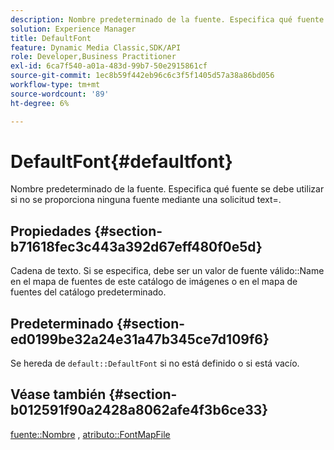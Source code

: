 ```yaml
---
description: Nombre predeterminado de la fuente. Especifica qué fuente se debe utilizar si no se proporciona ninguna fuente mediante una solicitud text=.
solution: Experience Manager
title: DefaultFont
feature: Dynamic Media Classic,SDK/API
role: Developer,Business Practitioner
exl-id: 6ca7f540-a01a-483d-99b7-50e2915861cf
source-git-commit: 1ec8b59f442eb96c6c3f5f1405d57a38a86bd056
workflow-type: tm+mt
source-wordcount: '89'
ht-degree: 6%

---
```


# DefaultFont{#defaultfont}

Nombre predeterminado de la fuente. Especifica qué fuente se debe utilizar si no se proporciona ninguna fuente mediante una solicitud text=.

## Propiedades {#section-b71618fec3c443a392d67eff480f0e5d}

Cadena de texto. Si se especifica, debe ser un valor de fuente válido::Name en el mapa de fuentes de este catálogo de imágenes o en el mapa de fuentes del catálogo predeterminado.

## Predeterminado {#section-ed0199be32a24e31a47b345ce7d109f6}

Se hereda de `default::DefaultFont` si no está definido o si está vacío.

## Véase también {#section-b012591f90a2428a8062afe4f3b6ce33}

[fuente::Nombre](../../../../../is-api/image-catalog/image-serving-api-ref/c-image-catalog-reference/c-font-map-reference/r-name-font.md#reference-c55889877dc54aabb60734dcde86ee76) ,  [atributo::FontMapFile](../../../../../is-api/image-catalog/image-serving-api-ref/c-image-catalog-reference/c-attributes-reference/r-fontmapfile.md#reference-22e077d4595b45b6a6e549b8499ecb76)
